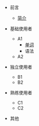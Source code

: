 - 前言
    - [简介](zh-cn/README.md)

- 基础使用者
  - A1
    - [单词](zh-cn/基础使用者/A1/单词.md)
    - 语法
  - A2
- 独立使用者
  - B1
  - B2
- 熟练使用者
  - C1
  - C2
- 其他
